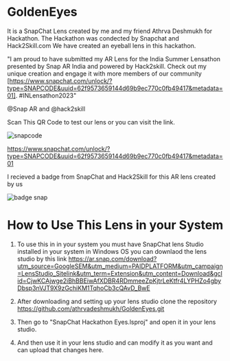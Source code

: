 # GoldenEyes
It is a SnapChat Lens created by me and my friend Athrva Deshmukh for Hackathon.
The Hackathon was condected by Snapchat and Hack2Skill.com
We have created an eyeball lens in this hackathon.

"I am proud to have submitted my AR Lens for the India Summer Lensathon presented by Snap AR India and powered by Hack2skill. Check out my unique creation and engage it with more members of our community [https://www.snapchat.com/unlock/?type=SNAPCODE&uuid=62f9573659144d69b9ec770c0fb49417&metadata=01]. #INLensathon2023"

@Snap AR and @hack2skill

Scan This QR Code to test our lens or you can visit the link.

![snapcode](https://github.com/athrvadeshmukh/GoldenEyes/assets/112002659/60410550-c949-47a5-874f-1525bed0847b)

https://www.snapchat.com/unlock/?type=SNAPCODE&uuid=62f9573659144d69b9ec770c0fb49417&metadata=01


I recieved a badge from SnapChat and Hack2Skill for this AR lens created by us

![badge snap](https://github.com/athrvadeshmukh/GoldenEyes/assets/112002659/4b034ad5-aef1-4712-9d63-ae92d89374fe)




# **How to Use This Lens in your System** 
                                                   
                                                   
1) To use this in in your system you must have SnapChat lens Studio installed in your system in Windows OS you can downlaod the lens studio by this link 
https://ar.snap.com/download?utm_source=GoogleSEM&utm_medium=PAIDPLATFORM&utm_campaign=LensStudio_Sitelink&utm_term=Extension&utm_content=Download&gclid=CjwKCAjwge2iBhBBEiwAfXDBR4RDmmeeZpKjtrLeKtfr4LYPHZo4gbyDbsp3nVJT9X9zGchiKM1TqhoCb3cQAvD_BwE

2) After downloading and setting up your lens studio clone the repository https://github.com/athrvadeshmukh/GoldenEyes.git
3) Then go to "SnapChat Hackathon Eyes.lsproj" and open it in your lens studio.
4) And then use it in your lens studio and can modify it as you want and can upload that changes here.
